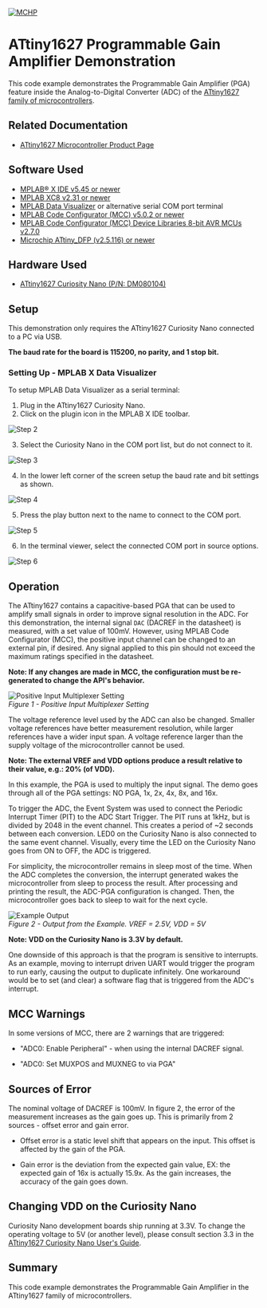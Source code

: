 <!-- Please do not change this logo with link -->
[![MCHP](images/microchip.png)](https://www.microchip.com)

# ATtiny1627 Programmable Gain Amplifier Demonstration

This code example demonstrates the Programmable Gain Amplifier (PGA) feature inside the Analog-to-Digital Converter (ADC) of the [ATtiny1627 family of microcontrollers](microchip.com/design-centers/8-bit/avr-mcus/device-selection/attiny1627?utm_source=GitHub&utm_medium=TextLink&utm_campaign=MCU8_MMTCha_attiny1627&utm_content=pga-demo-github-tiny2).

## Related Documentation

- [ATtiny1627 Microcontroller Product Page](https://www.microchip.com/wwwproducts/en/ATTINY1627?utm_source=GitHub&utm_medium=TextLink&utm_campaign=MCU8_MMTCha_attiny1627&utm_content=pga-demo-github-tiny2)

## Software Used

- [MPLAB® X IDE v5.45 or newer](https://www.microchip.com/mplab/mplab-x-ide?utm_source=GitHub&utm_medium=TextLink&utm_campaign=MCU8_MMTCha_attiny1627&utm_content=pga-demo-github-tiny2)
- [MPLAB XC8 v2.31 or newer](https://www.microchip.com/en-us/development-tools-tools-and-software/mplab-xc-compilers?utm_source=GitHub&utm_medium=TextLink&utm_campaign=MCU8_MMTCha_attiny1627&utm_content=pga-demo-github-tiny2)
- [MPLAB Data Visualizer](https://www.microchip.com/mplab/mplab-data-visualizer?utm_source=GitHub&utm_medium=TextLink&utm_campaign=MCU8_MMTCha_attiny1627&utm_content=pga-demo-github-tiny2) or alternative serial COM port terminal
- [MPLAB Code Configurator (MCC) v5.0.2 or newer](https://www.microchip.com/mplab/mplab-code-configurator?utm_source=GitHub&utm_medium=TextLink&utm_campaign=MCU8_MMTCha_attiny1627&utm_content=pga-demo-github-tiny2)
- [MPLAB Code Configurator (MCC) Device Libraries 8-bit AVR MCUs v2.7.0](https://www.microchip.com/mplab/mplab-code-configurator?utm_source=GitHub&utm_medium=TextLink&utm_campaign=MCU8_MMTCha_attiny1627&utm_content=pga-demo-github-tiny2)
- [Microchip ATtiny_DFP (v2.5.116) or newer](https://packs.download.microchip.com/)

## Hardware Used

- [ATtiny1627 Curiosity Nano (P/N: DM080104)](https://www.microchip.com/DevelopmentTools/ProductDetails/PartNO/DM080104?utm_source=GitHub&utm_medium=TextLink&utm_campaign=MCU8_MMTCha_attiny1627&utm_content=pga-demo-github-tiny2)

## Setup

This demonstration only requires the ATtiny1627 Curiosity Nano connected to a PC via USB.

**The baud rate for the board is 115200, no parity, and 1 stop bit.**

### Setting Up - MPLAB X Data Visualizer

To setup MPLAB Data Visualizer as a serial terminal:
1. Plug in the ATtiny1627 Curiosity Nano.  
2. Click on the plugin icon in the MPLAB X IDE toolbar.

![Step 2](./images/step2.PNG)

3. Select the Curiosity Nano in the COM port list, but do not connect to it.

![Step 3](./images/step3.PNG)

4. In the lower left corner of the screen setup the baud rate and bit settings as shown.

![Step 4](./images/step4.PNG)

5. Press the play button next to the name to connect to the COM port.

![Step 5](./images/step5.PNG)

6. In the terminal viewer, select the connected COM port in source options.  

![Step 6](./images/step6.PNG)


## Operation

The ATtiny1627 contains a capacitive-based PGA that can be used to amplify small signals in order to improve signal resolution in the ADC. For this demonstration, the internal signal `DAC` (DACREF in the datasheet) is measured, with a set value of 100mV. However, using MPLAB Code Configurator (MCC), the positive input channel can be changed to an external pin, if desired. Any signal applied to this pin should not exceed the maximum ratings specified in the datasheet.

**Note: If any changes are made in MCC, the configuration must be re-generated to change the API's behavior.**

![Positive Input Multiplexer Setting](./images/ADC_input.PNG)  
*Figure 1 - Positive Input Multiplexer Setting*

The voltage reference level used by the ADC can also be changed. Smaller voltage references have better measurement resolution, while larger references have a wider input span. A voltage reference larger than the supply voltage of the microcontroller cannot be used.

**Note: The external VREF and VDD options produce a result relative to their value, e.g.: 20% (of VDD).**

In this example, the PGA is used to multiply the input signal. The demo goes through all of the PGA settings: NO PGA, 1x, 2x, 4x, 8x, and 16x.

To trigger the ADC, the Event System was used to connect the Periodic Interrupt Timer (PIT) to the ADC Start Trigger. The PIT runs at 1kHz, but is divided by 2048 in the event channel. This creates a period of ~2 seconds between each conversion. LED0 on the Curiosity Nano is also connected to the same event channel. Visually, every time the LED on the Curiosity Nano goes from ON to OFF, the ADC is triggered.

For simplicity, the microcontroller remains in sleep most of the time. When the ADC completes the conversion, the interrupt generated wakes the microcontroller from sleep to process the result. After processing and printing the result, the ADC-PGA configuration is changed. Then, the microcontroller goes back to sleep to wait for the next cycle.

![Example Output](./images/demo.PNG)  
*Figure 2 - Output from the Example. VREF = 2.5V, VDD = 5V*

**Note: VDD on the Curiosity Nano is 3.3V by default.**

One downside of this approach is that the program is sensitive to interrupts. As an example, moving to interrupt driven UART would trigger the program to run early, causing the output to duplicate infinitely. One workaround would be to set (and clear) a software flag that is triggered from the ADC's interrupt.

## MCC Warnings
In some versions of MCC, there are 2 warnings that are triggered:

- "ADC0: Enable Peripheral" - when using the internal DACREF signal.

- "ADC0: Set MUXPOS and MUXNEG to via PGA"

## Sources of Error

The nominal voltage of DACREF is 100mV. In figure 2, the error of the measurement increases as the gain goes up. This is primarily from 2 sources - offset error and gain error.

- Offset error is a static level shift that appears on the input. This offset is affected by the gain of the PGA.

- Gain error is the deviation from the expected gain value, EX: the expected gain of 16x is actually 15.9x. As the gain increases, the accuracy of the gain goes down.

## Changing VDD on the Curiosity Nano

Curiosity Nano development boards ship running at 3.3V. To change the operating voltage to 5V (or another level), please consult section 3.3 in the [ATtiny1627 Curiosity Nano User's Guide](http://www.microchip.com/mymicrochip/filehandler.aspx?ddocname=en1002865&utm_source=GitHub&utm_medium=TextLink&utm_campaign=MCU8_MMTCha_attiny1627&utm_content=pga-demo-github-tiny2).

## Summary

This code example demonstrates the Programmable Gain Amplifier in the ATtiny1627 family of microcontrollers.
